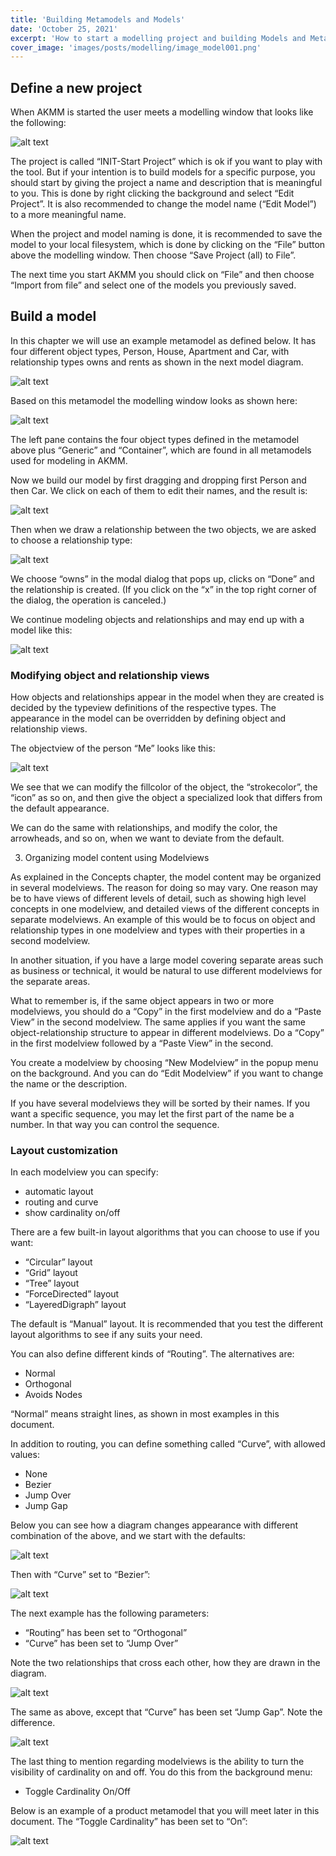 ```yaml
---
title: 'Building Metamodels and Models'
date: 'October 25, 2021'
excerpt: 'How to start a modelling project and building Models and Metamodels.'
cover_image: 'images/posts/modelling/image_model001.png'
---
```


## Define a new project

When AKMM is started the user meets a modelling window that looks like the following:

![alt text](/images/posts/modelling/image_model001.png)

The project is called “INIT-Start Project” which is ok if you want to play with the tool. But if your intention is to build models for a specific purpose, you should start by giving the project a name and description that is meaningful to you. This is done by right clicking the background and select “Edit Project”. 
It is also recommended to change the model name (“Edit Model”) to a more meaningful name.

When the project and model naming is done, it is recommended to save the model to your local filesystem, which is done by clicking on the “File” button above the modelling window. Then choose “Save Project (all) to File”.

The next time you start AKMM you should click on “File” and then choose “Import from file” and select one of the models you previously saved.

## Build a model

In this chapter we will use an example metamodel as defined below. It has four different object types, Person, House, Apartment and Car, with relationship types owns and rents as shown in the next model diagram.

![alt text](/images/posts/modelling/image_model002.png)

Based on this metamodel the modelling window looks as shown here:

![alt text](/images/posts/modelling/image_model003.png)

The left pane contains the four object types defined in the metamodel above plus “Generic” and “Container”, which are found in all metamodels used for modeling in AKMM. 

Now we build our model by first dragging and dropping first Person and then Car. We click on each of them to edit their names, and the result is:

![alt text](/images/posts/modelling/image_model004.png)

Then when we draw a relationship between the two objects, we are asked to choose a relationship type:

![alt text](/images/posts/modelling/image_model005.png)

We choose “owns” in the modal dialog that pops up, clicks on “Done” and the relationship is created. (If you click on the “x” in the top right corner of the dialog, the operation is canceled.)

We continue modeling objects and relationships and may end up with a model like this:

![alt text](/images/posts/modelling/image_model006.png)



### Modifying object and relationship views

How objects and relationships appear in the model when they are created is decided by the typeview definitions of the respective types. The appearance in the model can be overridden by defining object and relationship views. 

The objectview of the person “Me” looks like this:

![alt text](/images/posts/modelling/image_model007.png)

We see that we can modify the fillcolor of the object, the “strokecolor”, the “icon” as so on, and then give the object a specialized look that differs from the default appearance. 

We can do the same with relationships, and modify the color, the arrowheads, and so on, when we want to deviate from the default. 

3. Organizing model content using Modelviews

As explained in the Concepts chapter, the model content may be organized in several modelviews. The reason for doing so may vary. 
One reason may be to have views of different levels of detail, such as showing high level concepts in one modelview, and detailed views of the different concepts in separate modelviews. 
An example of this would be to focus on object and relationship types in one modelview and types with their properties in a second modelview. 

In another situation, if you have a large model covering separate areas such as business or technical, it would be natural to use different modelviews for the separate areas.

What to remember is, if the same object appears in two or more modelviews, you should do a “Copy” in the first modelview and do a “Paste View” in the second modelview. 
The same applies if you want the same object-relationship structure to appear in different modelviews. Do a “Copy” in the first modelview followed by a “Paste View” in the second. 

You create a modelview by choosing “New Modelview” in the popup menu on the background. And you can do “Edit Modelview” if you want to change the name or the description. 

If you have several modelviews they will be sorted by their names. If you want a specific sequence, you may let the first part of the name be a number. In that way you can control the sequence.

### Layout customization

In each modelview you can specify:
-	automatic layout
-	routing and curve
-	show cardinality on/off

There are a few built-in layout algorithms that you can choose to use if you want:
-	“Circular” layout
-	“Grid” layout
-	“Tree” layout
-	“ForceDirected” layout
-	“LayeredDigraph” layout

The default is “Manual” layout.
It is recommended that you test the different layout algorithms to see if any suits your need.

You can also define different kinds of “Routing”. The alternatives are:
-	Normal
-	Orthogonal
-	Avoids Nodes

“Normal” means straight lines, as shown in most examples in this document.

In addition to routing, you can define something called “Curve”, with allowed values:

-	None
-	Bezier
-	Jump Over
-	Jump Gap

Below you can see how a diagram changes appearance with different combination of the above, and we start with the defaults:

![alt text](/images/posts/modelling/image_model008.png)

Then with “Curve” set to “Bezier”:

![alt text](/images/posts/modelling/image_model009.png)

The next example has the following parameters:
-	“Routing” has been set to “Orthogonal”
-	“Curve” has been set to “Jump Over”

Note the two relationships that cross each other, how they are drawn in the diagram.

![alt text](/images/posts/modelling/image_model010.png)

The same as above, except that “Curve” has been set “Jump Gap”. Note the difference.

![alt text](/images/posts/modelling/image_model011.png)

The last thing to mention regarding modelviews is the ability to turn the visibility of cardinality on and off. You do this from the background menu: 

-	Toggle Cardinality On/Off

Below is an example of a product metamodel that you will meet later in this document. The “Toggle Cardinality” has been set to “On”:

![alt text](/images/posts/modelling/image_model011.png)

